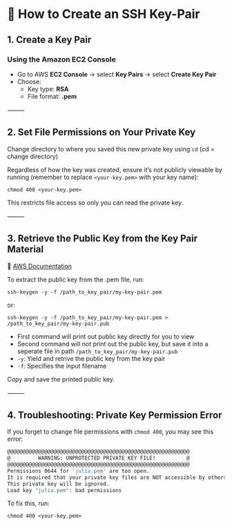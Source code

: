 # 🔐 How to Create an SSH Key-Pair

## 1. Create a Key Pair

### Using the Amazon EC2 Console
- Go to AWS **EC2 Console** → select **Key Pairs** → select **Create Key Pair**
- Choose:
  - Key type: **RSA**
  - File format: **.pem**

⸻

## 2. Set File Permissions on Your Private Key

Change directory to where you saved this new private key using `cd` (cd = change directory)

Regardless of how the key was created, ensure it’s not publicly viewable by running (remember to replace `<your-key.pem>` with your key name):

`chmod 400 <your-key.pem>`

This restricts file access so only you can read the private key.

⸻

## 3. Retrieve the Public Key from the Key Pair Material

📖 [AWS Documentation](https://docs.aws.amazon.com/AWSEC2/latest/UserGuide/describe-keys.html#retrieving-the-public-key)

To extract the public key from the .pem file, run:

`ssh-keygen -y -f /path_to_key_pair/my-key-pair.pem`

or:

`ssh-keygen -y -f /path_to_key_pair/my-key-pair.pem > /path_to_key_pair/my-key-pair.pub` 

- First command will print out public key directly for you to view
- Second command will not print out the public key, but save it into a seperate file in path `/path_to_key_pair/my-key-pair.pub`
- `-y`: Yield and retrive the public key from the key pair
- `-f`: Specifies the input filename

Copy and save the printed public key.

⸻

## 4. Troubleshooting: Private Key Permission Error

If you forget to change file permissions with `chmod 400`, you may see this error:

```bash
@@@@@@@@@@@@@@@@@@@@@@@@@@@@@@@@@@@@@@@@@@@@@@@@@@@@@@@@@@@
@         WARNING: UNPROTECTED PRIVATE KEY FILE!          @
@@@@@@@@@@@@@@@@@@@@@@@@@@@@@@@@@@@@@@@@@@@@@@@@@@@@@@@@@@@
Permissions 0644 for 'julia.pem' are too open.
It is required that your private key files are NOT accessible by others.
This private key will be ignored.
Load key "julia.pem": bad permissions
```

To fix this, run:

`chmod 400 <your-key.pem>`
